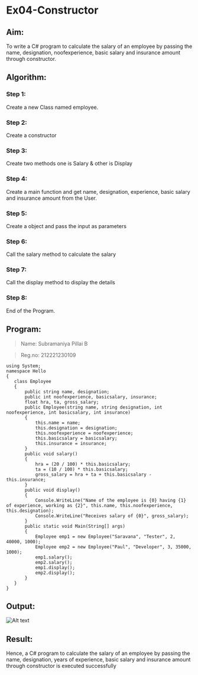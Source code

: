 # Ex04-Constructor
## Aim:
 To write a C# program to calculate the salary of an employee by passing the name, designation, noofexperience, basic salary and insurance amount through constructor.
 
 ## Algorithm:
### Step 1:
Create a new Class named employee.
### Step 2:
Create a constructor

### Step 3:
Create two methods one is Salary & other is Display

### Step 4:
Create a main function and get name, designation, experience, basic salary and insurance amount from the User.

### Step 5:
Create a object and pass the input as parameters

### Step 6:
Call the salary method to calculate the salary

### Step 7:
Call the display method to display the details

### Step 8:
End of the Program.

 
 ## Program:
> Name: Subramaniya Pillai B

> Reg.no: 212221230109
 ```
 using System;
namespace Hello
{
    class Employee
    {
        public string name, designation;
        public int noofexperience, basicsalary, insurance;
        float hra, ta, gross_salary;
        public Employee(string name, string designation, int noofexperience, int basicsalary, int insurance)
        {
            this.name = name;
            this.designation = designation;
            this.noofexperience = noofexperience;
            this.basicsalary = basicsalary;
            this.insurance = insurance;
        }
        public void salary()
        {
            hra = (20 / 100) * this.basicsalary;
            ta = (10 / 100) * this.basicsalary;
            gross_salary = hra + ta + this.basicsalary - this.insurance;
        }
        public void display()
        {
            Console.WriteLine("Name of the employee is {0} having {1} of experience, working as {2}", this.name, this.noofexperience, this.designation);
            Console.WriteLine("Receives salary of {0}", gross_salary);
        }
        public static void Main(String[] args)
        {
            Employee emp1 = new Employee("Saravana", "Tester", 2, 40000, 1000);
            Employee emp2 = new Employee("Paul", "Developer", 3, 35000, 1000);
            emp1.salary();
            emp2.salary();
            emp1.display();
            emp2.display();
        }
    }
}
 ```
 ## Output:
 ![Alt text](01.png)
 ## Result:
Hence, a C# program to calculate the salary of an employee by passing the name, designation, years of experience, basic salary and insurance amount through constructor is executed successfully
